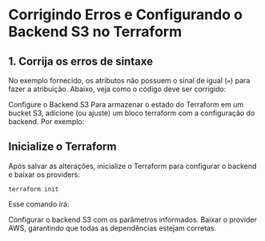 # Corrigindo Erros e Configurando o Backend S3 no Terraform

## 1. Corrija os erros de sintaxe

No exemplo fornecido, os atributos não possuem o sinal de igual (`=`) para fazer a atribuição. Abaixo, veja como o código deve ser corrigido:

Configure o Backend S3
Para armazenar o estado do Terraform em um bucket S3, adicione (ou ajuste) um bloco terraform com a configuração do backend. Por exemplo:

## Inicialize o Terraform
Após salvar as alterações, inicialize o Terraform para configurar o backend e baixar os providers:

```
terraform init
```

Esse comando irá:

Configurar o backend S3 com os parâmetros informados.
Baixar o provider AWS, garantindo que todas as dependências estejam corretas.